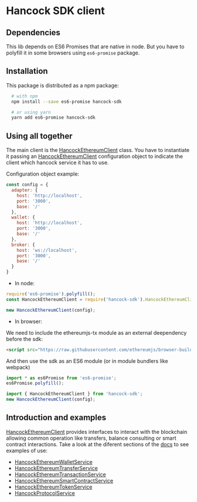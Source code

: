 # Hancock SDK client

## Dependencies

This lib depends on ES6 Promises that are native in node. But you have to polyfill it in some browsers using `es6-promise` package.

## Installation

This package is distributed as a npm package:

```bash
  # with npm
  npm install --save es6-promise hancock-sdk

  # or using yarn
  yarn add es6-promise hancock-sdk
```

## Using all together

The main client is the [HancockEthereumClient](https://docs.kickstartteam.es/blockchainhub/kst-hancock-sdk-client/docs/classes/hancockethereumclient.html) class. You have to instantiate it passing an [HancockEthereumClient](https://docs.kickstartteam.es/blockchainhub/kst-hancock-sdk-client/docs/interfaces/hancockconfig.html) configuration object
to indicate the client which hancock service it has to use.

Configuration object example:

```javascript
const config = {
  adapter: {
    host: 'http://localhost',
    port: '3000',
    base: '/'
  },
  wallet: {
    host: 'http://localhost',
    port: '3000',
    base: '/'
  },
  broker: {
    host: 'ws://localhost',
    port: '3000',
    base: '/'
  }
}
```

- In node:

```javascript
require('es6-promise').polyfill();
const HancockEthereumClient = require('hancock-sdk').HancockEthereumClient

new HancockEthereumClient(config);
```

- In browser:

We need to include the ethereumjs-tx module as an external deependency before the sdk:

```html
<script src="https://raw.githubusercontent.com/ethereumjs/browser-builds/master/dist/ethereumjs-tx/ethereumjs-tx-1.3.3.min.js"></script>
```

And then use the sdk as an ES6 module (or in module bundlers like webpack)

```javascript
import * as es6Promise from 'es6-promise';
es6Promise.polyfill();

import { HancockEthereumClient } from 'hancock-sdk';
new HancockEthereumClient(config);
```

## Introduction and examples

[HancockEthereumClient](https://docs.kickstartteam.es/blockchainhub/kst-hancock-sdk-client/docs/classes/hancockethereumclient.html) provides interfaces to interact with the blockchain 
allowing common operation like transfers, balance consulting or smart contract interactions. Take a look at the diferent sections of the [docs](https://docs.kickstartteam.es/blockchainhub/kst-hancock-sdk-client/docs/index.html) to see examples of use:

- [HancockEthereumWalletService](https://docs.kickstartteam.es/blockchainhub/kst-hancock-sdk-client/docs/classes/hancockethereumwalletclient.html)
- [HancockEthereumTransferService](https://docs.kickstartteam.es/blockchainhub/kst-hancock-sdk-client/docs/classes/hancockethereumtransferclient.html)
- [HancockEthereumTransactionService](https://docs.kickstartteam.es/blockchainhub/kst-hancock-sdk-client/docs/classes/hancockethereumtransactionclient.html)
- [HancockEthereumSmartContractService](https://docs.kickstartteam.es/blockchainhub/kst-hancock-sdk-client/docs/classes/hancockethereumsmartcontractclient.html)
- [HancockEthereumTokenService](https://docs.kickstartteam.es/blockchainhub/kst-hancock-sdk-client/docs/classes/hancockethereumtokenclient.html)
- [HancockProtocolService](https://docs.kickstartteam.es/blockchainhub/kst-hancock-sdk-client/docs/classes/hancockethereumprotocolclient.html)